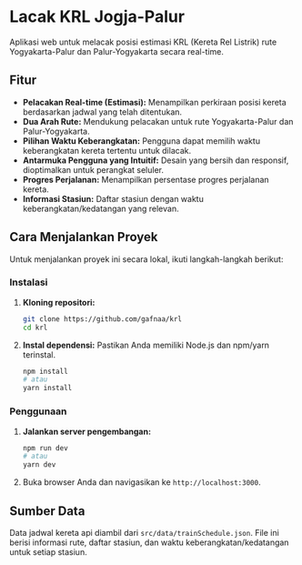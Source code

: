 # Lacak KRL Jogja-Palur

Aplikasi web untuk melacak posisi estimasi KRL (Kereta Rel Listrik) rute Yogyakarta-Palur dan Palur-Yogyakarta secara real-time.

## Fitur

*   **Pelacakan Real-time (Estimasi):** Menampilkan perkiraan posisi kereta berdasarkan jadwal yang telah ditentukan.
*   **Dua Arah Rute:** Mendukung pelacakan untuk rute Yogyakarta-Palur dan Palur-Yogyakarta.
*   **Pilihan Waktu Keberangkatan:** Pengguna dapat memilih waktu keberangkatan kereta tertentu untuk dilacak.
*   **Antarmuka Pengguna yang Intuitif:** Desain yang bersih dan responsif, dioptimalkan untuk perangkat seluler.
*   **Progres Perjalanan:** Menampilkan persentase progres perjalanan kereta.
*   **Informasi Stasiun:** Daftar stasiun dengan waktu keberangkatan/kedatangan yang relevan.

## Cara Menjalankan Proyek

Untuk menjalankan proyek ini secara lokal, ikuti langkah-langkah berikut:

### Instalasi

1.  **Kloning repositori:**
    ```bash
    git clone https://github.com/gafnaa/krl
    cd krl
    ```
   

2.  **Instal dependensi:**
    Pastikan Anda memiliki Node.js dan npm/yarn terinstal.
    ```bash
    npm install
    # atau
    yarn install
    ```

### Penggunaan

1.  **Jalankan server pengembangan:**
    ```bash
    npm run dev
    # atau
    yarn dev
    ```
2.  Buka browser Anda dan navigasikan ke `http://localhost:3000`.

## Sumber Data

Data jadwal kereta api diambil dari `src/data/trainSchedule.json`. File ini berisi informasi rute, daftar stasiun, dan waktu keberangkatan/kedatangan untuk setiap stasiun.


